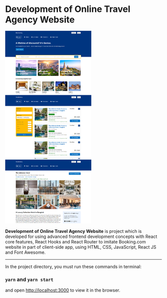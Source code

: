 # Development of Online Travel Agency Website

<img src="imgreadme/ProjectBooking1.png" width="55%">
<img src="imgreadme/ProjectBooking2.png" width="55%">
<img src="imgreadme/ProjectBooking3.png" width="55%">

**Development of Online Travel Agency Website** is project which is developed for using advanced frontend development concepts with React core features, React Hooks and React Router to imitate Booking.com website in part of client-side app, using HTML, CSS, JavaScript, React JS and Font Awesome.

---

In the project directory, you must run these commands in terminal:

### `yarn` and `yarn start`

and open [http://localhost:3000](http://localhost:3000) to view it in the browser.
